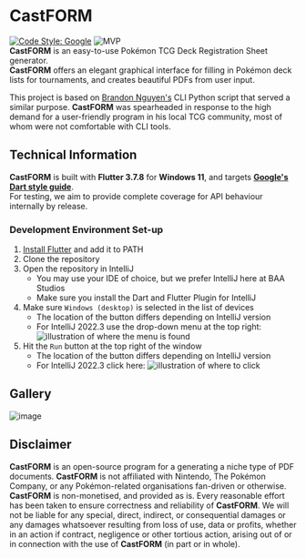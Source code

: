 # CastFORM
[![Code Style: Google](https://img.shields.io/badge/code%20style-google-blueviolet.svg)](https://dart.dev/guides/language/effective-dart/style)
![MVP](https://progress-bar.dev/100/?title=Minimum%20Viable%20Product)  
**CastFORM** is an easy-to-use Pokémon TCG Deck Registration Sheet generator.  
**CastFORM** offers an elegant graphical interface for filling in Pokémon deck lists for tournaments, and creates beautiful PDFs from user input.

This project is based on [Brandon Nguyen's](https://github.com/Bratah123) CLI Python script that served a similar purpose. **CastFORM** was spearheaded in response to the high demand for a user-friendly program in his local TCG community, most of whom were not comfortable with CLI tools.

## Technical Information
**CastFORM** is built with **Flutter 3.7.8** for **Windows 11**, and targets [**Google's Dart style guide**](https://dart.dev/guides/language/effective-dart/style).  
For testing, we aim to provide complete coverage for API behaviour internally by release.

### Development Environment Set-up
1. [Install Flutter](https://docs.flutter.dev/get-started/install) and add it to PATH
2. Clone the repository
3. Open the repository in IntelliJ
    - You may use your IDE of choice, but we prefer IntelliJ here at BAA Studios
    - Make sure you install the Dart and Flutter Plugin for IntelliJ
4. Make sure `Windows (desktop)` is selected in the list of devices
   - The location of the button differs depending on IntelliJ version
   - For IntelliJ 2022.3 use the drop-down menu at the top right:
   ![illustration of where the menu is found](https://i.imgur.com/kqMsy3g.png)
5. Hit the `Run` button at the top right of the window
    - The location of the button differs depending on IntelliJ version
    - For IntelliJ 2022.3 click here:
    ![illustration of where to click](https://i.imgur.com/0FGpLNN.png)
## Gallery
![image](https://user-images.githubusercontent.com/58405975/231961944-4b8a1611-16be-485c-8e42-02c429e2669c.png)


## Disclaimer
**CastFORM** is an open-source program for a generating a niche type of PDF documents. **CastFORM** is not affiliated with Nintendo, The Pokémon Company, or any Pokémon-related organisations fan-driven or otherwise. **CastFORM** is non-monetised, and provided as is. Every reasonable effort has been taken to ensure correctness and reliability of **CastFORM**. We will not be liable for any special, direct, indirect, or consequential damages or any damages whatsoever resulting from loss of use, data or profits, whether in an action if contract, negligence or other tortious action, arising out of or in connection with the use of **CastFORM** (in part or in whole).
